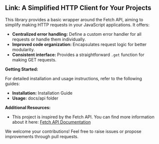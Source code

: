 ## Link: A Simplified HTTP Client for Your Projects

This library provides a basic wrapper around the Fetch API, aiming to simplify making HTTP requests in your JavaScript applications. It offers:

-   **Centralized error handling:** Define a custom error handler for all requests or handle them individually.
-   **Improved code organization:** Encapsulates request logic for better modularity.
-   **Consistent interface:** Provides a straightforward `.get` function for making GET requests.

**Getting Started:**

For detailed installation and usage instructions, refer to the following guides:

-   **Installation:**  Installation Guide
-   **Usage:**  docs/api folder

**Additional Resources:**

-   This project is inspired by the Fetch API. You can find more information about it here:  [Fetch API Documentation](https://developer.mozilla.org/en-US/docs/Web/API/Fetch_API)

We welcome your contributions! Feel free to raise issues or propose improvements through pull requests.